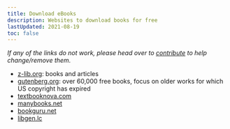 ```yaml
---
title: Download eBooks
description: Websites to download books for free
lastUpdated: 2021-08-19
toc: false
---
```


*If any of the links do not work, please head over to [contribute](/contribute) to help change/remove them.*

- [z-lib.org](https://z-lib.org/): books and articles
- [gutenberg.org](https://gutenberg.org/): over 60,000 free books, focus on older works for which US copyright has expired
- [textbooknova.com](https://textbooknova.com/)
- [manybooks.net](https://manybooks.net/)
- [bookguru.net](http://bookguru.net/)
- [libgen.lc](http://libgen.lc/)